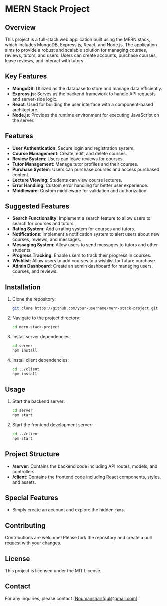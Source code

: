 # MERN Stack Project

## Overview

This project is a full-stack web application built using the MERN stack, which includes MongoDB, Express.js, React, and Node.js. The application aims to provide a robust and scalable solution for managing courses, reviews, tutors, and users. Users can create accounts, purchase courses, leave reviews, and interact with tutors.

## Key Features

- **MongoDB**: Utilized as the database to store and manage data efficiently.
- **Express.js**: Serves as the backend framework to handle API requests and server-side logic.
- **React**: Used for building the user interface with a component-based architecture.
- **Node.js**: Provides the runtime environment for executing JavaScript on the server.

## Features

- **User Authentication**: Secure login and registration system.
- **Course Management**: Create, edit, and delete courses.
- **Review System**: Users can leave reviews for courses.
- **Tutor Management**: Manage tutor profiles and their courses.
- **Purchase System**: Users can purchase courses and access purchased content.
- **Lecture Viewing**: Students can view course lectures.
- **Error Handling**: Custom error handling for better user experience.
- **Middleware**: Custom middleware for validation and authorization.

## Suggested Features

- **Search Functionality**: Implement a search feature to allow users to search for courses and tutors.
- **Rating System**: Add a rating system for courses and tutors.
- **Notifications**: Implement a notification system to alert users about new courses, reviews, and messages.
- **Messaging System**: Allow users to send messages to tutors and other students.
- **Progress Tracking**: Enable users to track their progress in courses.
- **Wishlist**: Allow users to add courses to a wishlist for future purchase.
- **Admin Dashboard**: Create an admin dashboard for managing users, courses, and reviews.

## Installation

1. Clone the repository:
   ```bash
   git clone https://github.com/your-username/mern-stack-project.git
   ```
2. Navigate to the project directory:
   ```bash
   cd mern-stack-project
   ```
3. Install server dependencies:
   ```bash
   cd server
   npm install
   ```
4. Install client dependencies:
   ```bash
   cd ../client
   npm install
   ```

## Usage

1. Start the backend server:
   ```bash
   cd server
   npm start
   ```
2. Start the frontend development server:
   ```bash
   cd ../client
   npm start
   ```

## Project Structure

- **/server**: Contains the backend code including API routes, models, and controllers.
- **/client**: Contains the frontend code including React components, styles, and assets.

## Special Features

- Simply create an account and explore the hidden `jems`.

## Contributing

Contributions are welcome! Please fork the repository and create a pull request with your changes.

## License

This project is licensed under the MIT License.

## Contact

For any inquiries, please contact [Noumansharifgul@gmail.com].
